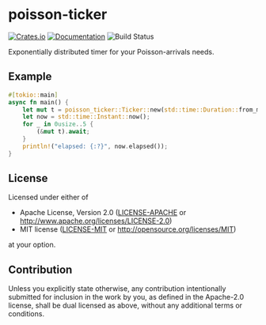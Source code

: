 # poisson-ticker

[![Crates.io](https://img.shields.io/crates/v/poisson-ticker.svg)](https://crates.io/crates/poisson-ticker)
[![Documentation](https://docs.rs/poisson-ticker)](https://docs.rs/poisson-ticker)
![Build Status](https://github.com/akshayknarayan/poisson-ticker/workflows/Rust/badge.svg)

Exponentially distributed timer for your Poisson-arrivals needs.

## Example
```rust
#[tokio::main]
async fn main() {
    let mut t = poisson_ticker::Ticker::new(std::time::Duration::from_millis(10));
    let now = std::time::Instant::now();
    for _ in 0usize..5 {
        (&mut t).await;
    }
    println!("elapsed: {:?}", now.elapsed());
}
```

## License

Licensed under either of

 * Apache License, Version 2.0
   ([LICENSE-APACHE](LICENSE-APACHE) or http://www.apache.org/licenses/LICENSE-2.0)
 * MIT license
   ([LICENSE-MIT](LICENSE-MIT) or http://opensource.org/licenses/MIT)

at your option.

## Contribution

Unless you explicitly state otherwise, any contribution intentionally submitted
for inclusion in the work by you, as defined in the Apache-2.0 license, shall be
dual licensed as above, without any additional terms or conditions.
